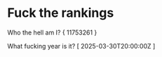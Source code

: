 # Fuck the rankings

Who the hell am I?
{ 11753261 }

What fucking year is it?
[ 2025-03-30T20:00:00Z ]
